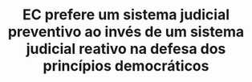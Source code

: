 ---
title: "EC prefere um sistema judicial preventivo ao invés de um sistema judicial reativo na defesa dos princípios democráticos"
infoslide: "Para efeitos deste debate um sistema judicial preventivo procura prevenir ameaças às instituições democráticas (p. ex proibindo partidos políticos com traços anti democráticos, restringindo direitos políticos de grupos que ameacem as instituições democráticas, deliberando sobre justiça eleitoral no decorrer dos processos democráticos, etc).

Para efeitos deste debate um sistema judicial preventivo procura prevenir ameaças às instituições democráticas (p. ex proibindo partidos políticos com traços anti democráticos, restringindo direitos políticos de grupos que ameacem as instituições democráticas, deliberando sobre justiça eleitoral no decorrer dos processos democráticos, etc)."
round: "Round 4"
weight: 3
videos: []
tags: ['Justice', 'Law']
layout: "motion"
categories: ["motions"]
---